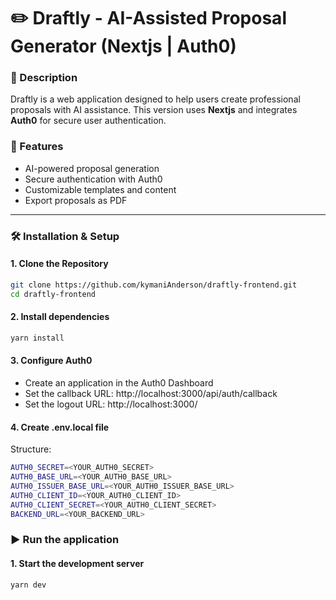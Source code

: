 # ✏️ Draftly - AI-Assisted Proposal Generator (Nextjs | Auth0)

### 📄 Description
Draftly is a web application designed to help users create professional proposals with AI assistance. This version uses **Nextjs** and integrates **Auth0** for secure user authentication.

### 🚀 Features
- AI-powered proposal generation
- Secure authentication with Auth0
- Customizable templates and content
- Export proposals as PDF
---

### 🛠️ Installation & Setup
#### 1. Clone the Repository
```bash
git clone https://github.com/kymaniAnderson/draftly-frontend.git
cd draftly-frontend
```

#### 2. Install dependencies
```bash
yarn install
```

#### 3. Configure Auth0
- Create an application in the Auth0 Dashboard
- Set the callback URL: http://localhost:3000/api/auth/callback
- Set the logout URL: http://localhost:3000/

#### 4. Create .env.local file
Structure:
```bash
AUTH0_SECRET=<YOUR_AUTH0_SECRET>
AUTH0_BASE_URL=<YOUR_AUTH0_BASE_URL>
AUTH0_ISSUER_BASE_URL=<YOUR_AUTH0_ISSUER_BASE_URL>
AUTH0_CLIENT_ID=<YOUR_AUTH0_CLIENT_ID>
AUTH0_CLIENT_SECRET=<YOUR_AUTH0_CLIENT_SECRET>
BACKEND_URL=<YOUR_BACKEND_URL>
```

### ▶️ Run the application
#### 1. Start the development server
```bash 
yarn dev
```